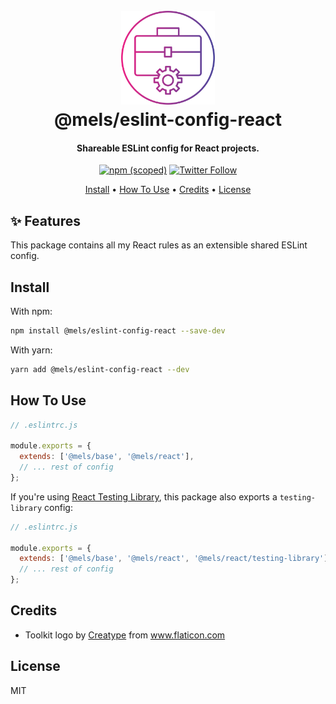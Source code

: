 <h1 align="center">
  <br>
  <img src="https://raw.githubusercontent.com/melanieseltzer/toolkit/main/assets/toolkit.png" alt="Toolkit" width="150">
  <br>
  @mels/eslint-config-react
  <br>
</h1>

<h4 align="center">Shareable ESLint config for React projects.</h4>

<p align="center">
  <a href="https://www.npmjs.com/package/@mels/eslint-config-react"><img alt="npm (scoped)" src="https://img.shields.io/npm/v/@mels/eslint-config-react"></a>
  <a href="https://twitter.com/melanieseltzer"><img alt="Twitter Follow" src="https://img.shields.io/twitter/follow/melanieseltzer?style=social"></a>
</p>

<p align="center">
  <a href="#install">Install</a> •
  <a href="#how-to-use">How To Use</a> •
  <a href="#credits">Credits</a> •
  <a href="#license">License</a>
</p>

## ✨ Features

This package contains all my React rules as an extensible shared ESLint config.

## Install

With npm:

```bash
npm install @mels/eslint-config-react --save-dev
```

With yarn:

```bash
yarn add @mels/eslint-config-react --dev
```

## How To Use

```js
// .eslintrc.js

module.exports = {
  extends: ['@mels/base', '@mels/react'],
  // ... rest of config
};
```

If you're using [React Testing Library](https://testing-library.com/), this package also exports a `testing-library` config:

```js
// .eslintrc.js

module.exports = {
  extends: ['@mels/base', '@mels/react', '@mels/react/testing-library'],
  // ... rest of config
};
```

## Credits

- Toolkit logo by <a href="https://www.flaticon.com/authors/creatype" title="Creatype">Creatype</a> from <a href="https://www.flaticon.com/" title="Flaticon">www.flaticon.com</a>

## License

MIT
